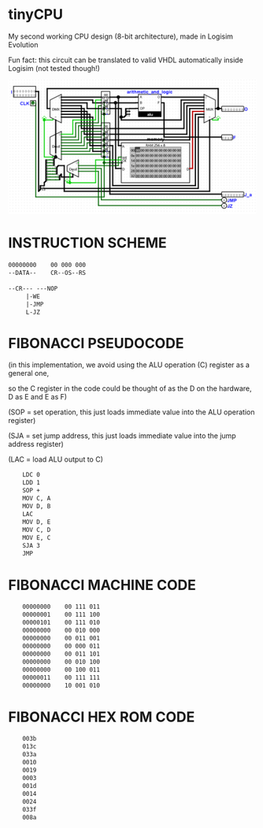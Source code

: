 # tinyCPU
My second working CPU design (8-bit architecture), made in Logisim Evolution

Fun fact: this circuit can be translated to valid VHDL automatically inside Logisim (not tested though!)

![CPU architecture iwthout the instruction loading and the details of the ALU](image.png)

# INSTRUCTION SCHEME

    00000000	00 000 000
    --DATA--	CR--OS--RS
    
    --CR---	---NOP
    	 |-WE
    	 |-JMP
    	 L-JZ


# FIBONACCI PSEUDOCODE #

(in this implementation, we avoid using the ALU operation (C) register as a general one,

so the C register in the code could be thought of as the D on the hardware, D as E and E as F)

(SOP = set operation, this just loads immediate value into the ALU operation register)

(SJA = set jump address, this just loads immediate value into the jump address register)

(LAC = load ALU output to C)

		LDC 0
		LDD 1
		SOP +
		MOV C, A
		MOV D, B
		LAC
		MOV D, E
		MOV C, D
		MOV E, C
		SJA 3
		JMP

# FIBONACCI MACHINE CODE #

		00000000	00 111 011
		00000001	00 111 100
		00000101	00 111 010
		00000000	00 010 000
		00000000	00 011 001
		00000000	00 000 011
		00000000	00 011 101
		00000000	00 010 100
		00000000	00 100 011
		00000011	00 111 111
		00000000	10 001 010

# FIBONACCI HEX ROM CODE #
		003b
		013c
		033a
		0010
		0019
		0003
		001d
		0014
		0024
		033f
		008a
